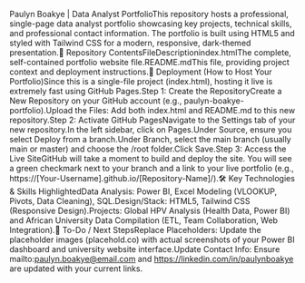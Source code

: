 Paulyn Boakye | Data Analyst PortfolioThis repository hosts a professional, single-page data analyst portfolio showcasing key projects, technical skills, and professional contact information. The portfolio is built using HTML5 and styled with Tailwind CSS for a modern, responsive, dark-themed presentation.📂 Repository ContentsFileDescriptionindex.htmlThe complete, self-contained portfolio website file.README.mdThis file, providing project context and deployment instructions.🚀 Deployment (How to Host Your Portfolio)Since this is a single-file project (index.html), hosting it live is extremely fast using GitHub Pages.Step 1: Create the RepositoryCreate a New Repository on your GitHub account (e.g., paulyn-boakye-portfolio).Upload the Files: Add both index.html and README.md to this new repository.Step 2: Activate GitHub PagesNavigate to the Settings tab of your new repository.In the left sidebar, click on Pages.Under Source, ensure you select Deploy from a branch.Under Branch, select the main branch (usually main or master) and choose the /root folder.Click Save.Step 3: Access the Live SiteGitHub will take a moment to build and deploy the site. You will see a green checkmark next to your branch and a link to your live portfolio (e.g., https://[Your-Username].github.io/[Repository-Name]/).🛠️ Key Technologies & Skills HighlightedData Analysis: Power BI, Excel Modeling (VLOOKUP, Pivots, Data Cleaning), SQL.Design/Stack: HTML5, Tailwind CSS (Responsive Design).Projects: Global HPV Analysis (Health Data, Power BI) and African University Data Compilation (ETL, Team Collaboration, Web Integration).📝 To-Do / Next StepsReplace Placeholders: Update the placeholder images (placehold.co) with actual screenshots of your Power BI dashboard and university website interface.Update Contact Info: Ensure mailto:paulyn.boakye@email.com and https://linkedin.com/in/paulynboakye are updated with your current links.